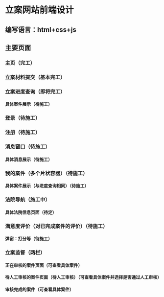 # 立案网站前端设计
## 编写语言：html+css+js
## 主要页面
### 主页（完工）
### 立案材料提交（基本完工）
### 立案进度查询（即将完工）
#### 具体案件展示（待施工）
### 登录（待施工）
### 注册（待施工）
### 消息窗口（待施工）
#### 具体消息展示（待施工）
### 我的案件（多个片状容器）（待施工）
#### 具体案件展示（与进度查询相同）（待施工）
### 法院导航（施工中）
#### 具体法院信息页面（待定）
### 满意度评价（对已完成案件的评价）（待施工）
#### 弹窗：打分等（待施工）
### 立案监督（两栏）
#### 正在审核的案件页面（可查看具体案件）
#### 待人工审核的案件页面（待人工审核）（可查看具体案件并选择是否通过人工审核）
#### 审核完成的案件（可查看具体案件）
